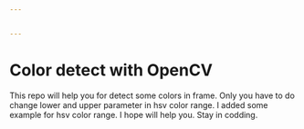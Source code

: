 ```yaml
---


---
```


<h1 id="color-detect-with-opencv">Color detect with OpenCV</h1>
<p>This repo will help you for detect some colors in frame. Only you have to do change lower and upper parameter in hsv color range. I added some example for hsv color range. I hope will help you. Stay in codding.</p>


